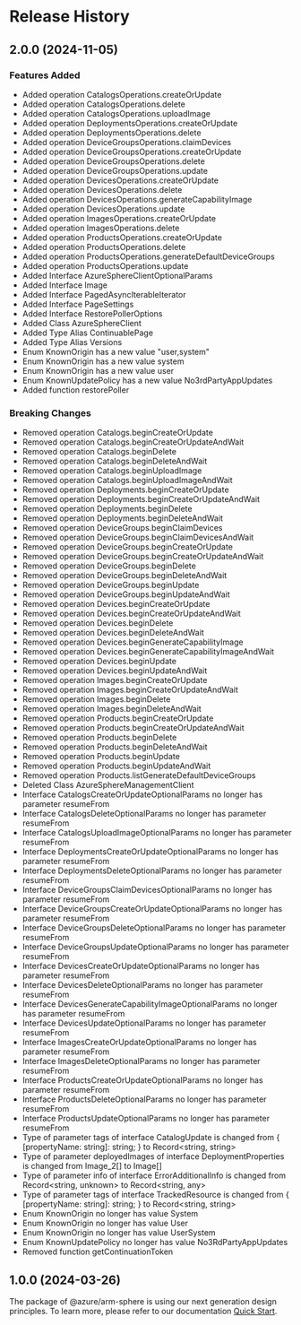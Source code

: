 # Release History
    
## 2.0.0 (2024-11-05)
    
### Features Added

  - Added operation CatalogsOperations.createOrUpdate
  - Added operation CatalogsOperations.delete
  - Added operation CatalogsOperations.uploadImage
  - Added operation DeploymentsOperations.createOrUpdate
  - Added operation DeploymentsOperations.delete
  - Added operation DeviceGroupsOperations.claimDevices
  - Added operation DeviceGroupsOperations.createOrUpdate
  - Added operation DeviceGroupsOperations.delete
  - Added operation DeviceGroupsOperations.update
  - Added operation DevicesOperations.createOrUpdate
  - Added operation DevicesOperations.delete
  - Added operation DevicesOperations.generateCapabilityImage
  - Added operation DevicesOperations.update
  - Added operation ImagesOperations.createOrUpdate
  - Added operation ImagesOperations.delete
  - Added operation ProductsOperations.createOrUpdate
  - Added operation ProductsOperations.delete
  - Added operation ProductsOperations.generateDefaultDeviceGroups
  - Added operation ProductsOperations.update
  - Added Interface AzureSphereClientOptionalParams
  - Added Interface Image
  - Added Interface PagedAsyncIterableIterator
  - Added Interface PageSettings
  - Added Interface RestorePollerOptions
  - Added Class AzureSphereClient
  - Added Type Alias ContinuablePage
  - Added Type Alias Versions
  - Enum KnownOrigin has a new value "user,system"
  - Enum KnownOrigin has a new value system
  - Enum KnownOrigin has a new value user
  - Enum KnownUpdatePolicy has a new value No3rdPartyAppUpdates
  - Added function restorePoller

### Breaking Changes

  - Removed operation Catalogs.beginCreateOrUpdate
  - Removed operation Catalogs.beginCreateOrUpdateAndWait
  - Removed operation Catalogs.beginDelete
  - Removed operation Catalogs.beginDeleteAndWait
  - Removed operation Catalogs.beginUploadImage
  - Removed operation Catalogs.beginUploadImageAndWait
  - Removed operation Deployments.beginCreateOrUpdate
  - Removed operation Deployments.beginCreateOrUpdateAndWait
  - Removed operation Deployments.beginDelete
  - Removed operation Deployments.beginDeleteAndWait
  - Removed operation DeviceGroups.beginClaimDevices
  - Removed operation DeviceGroups.beginClaimDevicesAndWait
  - Removed operation DeviceGroups.beginCreateOrUpdate
  - Removed operation DeviceGroups.beginCreateOrUpdateAndWait
  - Removed operation DeviceGroups.beginDelete
  - Removed operation DeviceGroups.beginDeleteAndWait
  - Removed operation DeviceGroups.beginUpdate
  - Removed operation DeviceGroups.beginUpdateAndWait
  - Removed operation Devices.beginCreateOrUpdate
  - Removed operation Devices.beginCreateOrUpdateAndWait
  - Removed operation Devices.beginDelete
  - Removed operation Devices.beginDeleteAndWait
  - Removed operation Devices.beginGenerateCapabilityImage
  - Removed operation Devices.beginGenerateCapabilityImageAndWait
  - Removed operation Devices.beginUpdate
  - Removed operation Devices.beginUpdateAndWait
  - Removed operation Images.beginCreateOrUpdate
  - Removed operation Images.beginCreateOrUpdateAndWait
  - Removed operation Images.beginDelete
  - Removed operation Images.beginDeleteAndWait
  - Removed operation Products.beginCreateOrUpdate
  - Removed operation Products.beginCreateOrUpdateAndWait
  - Removed operation Products.beginDelete
  - Removed operation Products.beginDeleteAndWait
  - Removed operation Products.beginUpdate
  - Removed operation Products.beginUpdateAndWait
  - Removed operation Products.listGenerateDefaultDeviceGroups
  - Deleted Class AzureSphereManagementClient
  - Interface CatalogsCreateOrUpdateOptionalParams no longer has parameter resumeFrom
  - Interface CatalogsDeleteOptionalParams no longer has parameter resumeFrom
  - Interface CatalogsUploadImageOptionalParams no longer has parameter resumeFrom
  - Interface DeploymentsCreateOrUpdateOptionalParams no longer has parameter resumeFrom
  - Interface DeploymentsDeleteOptionalParams no longer has parameter resumeFrom
  - Interface DeviceGroupsClaimDevicesOptionalParams no longer has parameter resumeFrom
  - Interface DeviceGroupsCreateOrUpdateOptionalParams no longer has parameter resumeFrom
  - Interface DeviceGroupsDeleteOptionalParams no longer has parameter resumeFrom
  - Interface DeviceGroupsUpdateOptionalParams no longer has parameter resumeFrom
  - Interface DevicesCreateOrUpdateOptionalParams no longer has parameter resumeFrom
  - Interface DevicesDeleteOptionalParams no longer has parameter resumeFrom
  - Interface DevicesGenerateCapabilityImageOptionalParams no longer has parameter resumeFrom
  - Interface DevicesUpdateOptionalParams no longer has parameter resumeFrom
  - Interface ImagesCreateOrUpdateOptionalParams no longer has parameter resumeFrom
  - Interface ImagesDeleteOptionalParams no longer has parameter resumeFrom
  - Interface ProductsCreateOrUpdateOptionalParams no longer has parameter resumeFrom
  - Interface ProductsDeleteOptionalParams no longer has parameter resumeFrom
  - Interface ProductsUpdateOptionalParams no longer has parameter resumeFrom
  - Type of parameter tags of interface CatalogUpdate is changed from {
        [propertyName: string]: string;
    } to Record<string, string>
  - Type of parameter deployedImages of interface DeploymentProperties is changed from Image_2[] to Image[]
  - Type of parameter info of interface ErrorAdditionalInfo is changed from Record<string, unknown> to Record<string, any>
  - Type of parameter tags of interface TrackedResource is changed from {
        [propertyName: string]: string;
    } to Record<string, string>
  - Enum KnownOrigin no longer has value System
  - Enum KnownOrigin no longer has value User
  - Enum KnownOrigin no longer has value UserSystem
  - Enum KnownUpdatePolicy no longer has value No3RdPartyAppUpdates
  - Removed function getContinuationToken
    
    
## 1.0.0 (2024-03-26)

The package of @azure/arm-sphere is using our next generation design principles. To learn more, please refer to our documentation [Quick Start](https://aka.ms/azsdk/js/mgmt/quickstart ).
